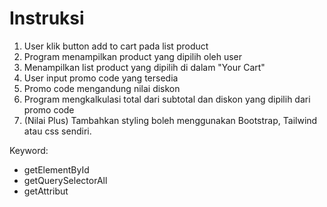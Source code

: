 # Instruksi

1.  User klik button add to cart pada list product
2.  Program menampilkan product yang dipilih oleh user
3.  Menampilkan list product yang dipilih di dalam "Your Cart"
4.  User input promo code yang tersedia
5.  Promo code mengandung nilai diskon
6.  Program mengkalkulasi total dari subtotal dan diskon yang dipilih dari promo code
7.  (Nilai Plus) Tambahkan styling boleh menggunakan Bootstrap, Tailwind atau css sendiri.

Keyword:

- getElementById
- getQuerySelectorAll
- getAttribut


